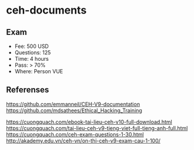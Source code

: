# ceh-documents

## Exam
- Fee: 500 USD
- Questions: 125
- Time: 4 hours
- Pass: > 70%
- Where: Person VUE

## Referenses

https://github.com/emmanneil/CEH-V9-documentation
https://github.com/mdsathees/Ethical_Hacking_Training

https://cuongquach.com/ebook-tai-lieu-ceh-v10-full-download.html
https://cuongquach.com/tai-lieu-ceh-v9-tieng-viet-full-tieng-anh-full.html
https://cuongquach.com/ceh-exam-questions-1-30.html
http://akademy.edu.vn/ceh-vn/on-thi-ceh-v9-exam-cau-1-100/

